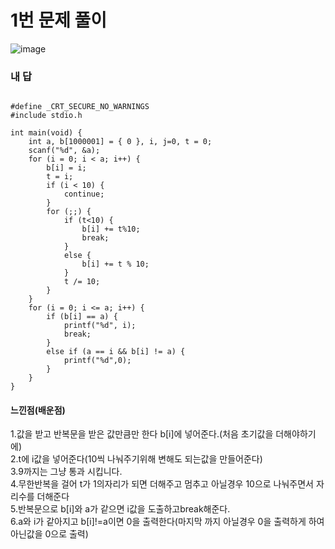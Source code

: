 # 1번 문제 풀이
![image](https://user-images.githubusercontent.com/81015704/121340046-187cbe00-c95a-11eb-85fa-4483cb3726d0.png)

### 내 답
<pre><code>
#define _CRT_SECURE_NO_WARNINGS
#include stdio.h

int main(void) {
	int a, b[1000001] = { 0 }, i, j=0, t = 0;
	scanf("%d", &a);
	for (i = 0; i < a; i++) {
		b[i] = i;
		t = i;
		if (i < 10) {
			continue;
		}
		for (;;) {
			if (t<10) {
				b[i] += t%10;
				break;
			}
			else {
				b[i] += t % 10;
			}
			t /= 10;
		}
	}
	for (i = 0; i <= a; i++) {
		if (b[i] == a) {
			printf("%d", i);
			break;
		}
		else if (a == i && b[i] != a) {
			printf("%d",0);
		}
	}
}
</code></pre>


#### 느낀점(배운점)
1.값을 받고 반복문을 받은 값만큼만 한다 b[i]에 넣어준다.(처음 초기값을 더해야하기에)<br>
2.t에 i값을 넣어준다(10씩 나눠주기위해 변해도 되는값을 만들어준다)<br>
3.9까지는 그냥 통과 시킵니다.<br>
4.무한반복을 걸어 t가 1의자리가 되면 더해주고 멈추고 아닐경우 10으로 나눠주면서 자리수를 더해준다<br>
5.반복문으로 b[i]와 a가 같으면 i값을 도출하고break해준다.<br>
6.a와 i가 같아지고 b[i]!=a이면 0을 출력한다(마지막 까지 아닐경우 0을 출력하게 하여 아닌값을 0으로 출력)<br>
